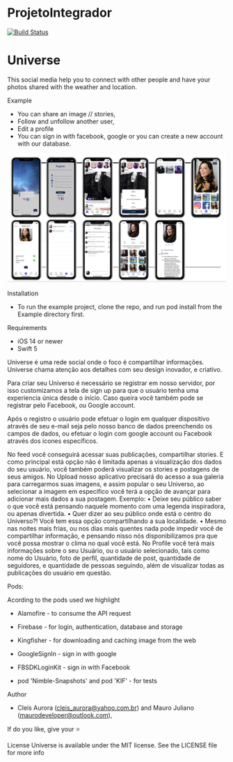 # ProjetoIntegrador
[![Build Status](https://app.bitrise.io/app/0114b2bb96ee807a/status.svg?token=YT4ODZdgRZRJ8jTwt0vVcQ)](https://app.bitrise.io/app/0114b2bb96ee807a)

<h1>Universe</h1>

This social media help you to connect with other people and have your photos shared with the weather and location.

Example

- You can share an image // stories,
- Follow and unfollow another user, 
- Edit a profile
- You can sign in with facebook, google or you can create a new account with our database.

![](telas.png)

Installation

- To run the example project, clone the repo, and run pod install from the Example directory first.
		
Requirements
- iOS 14 or newer
- Swift 5

Universe é uma rede social onde o foco é compartilhar informações.
Universe chama atenção aos detalhes com seu design inovador, e criativo.

Para criar seu Universo é necessário se registrar em nosso servidor, por isso customizamos a tela de sign up para que o usuário tenha uma experiencia única desde o início.
Caso queira você também pode se registrar pelo Facebook, ou Google account.

Após o registro o usuário pode efetuar o login em qualquer dispositivo através de seu e-mail seja pelo nosso banco de dados preenchendo os campos de dados, ou efetuar o login com google account ou Facebook através dos ícones específicos.


No feed você conseguirá acessar suas publicações, compartilhar stories.
E como principal está opção não é limitada apenas a visualização dos dados do seu usuário, você também poderá visualizar os stories e postagens de seus amigos.
No Upload nosso aplicativo precisará do acesso a sua galeria para carregarmos suas imagens, e assim popular o seu Universo, ao selecionar a imagem em especifico você terá a opção de avançar para adicionar mais dados a sua postagem.
Exemplo:
•	Deixe seu público saber o que você está pensando naquele momento com uma legenda inspiradora, ou apenas divertida.
•	Quer dizer ao seu público onde está o centro do Universo?! Você tem essa opção compartilhando a sua localidade.
•	Mesmo nas noites mais frias, ou nos dias mais quentes nada pode impedir você de compartilhar informação, e pensando nisso nós disponibilizamos pra que você possa mostrar o clima no qual você está.
No Profile você terá mais informações sobre o seu Usuário, ou o usuário selecionado, tais como nome do Usuário, foto de perfil, quantidade de post, quantidade de seguidores, e quantidade de pessoas seguindo, além de visualizar todas as publicações do usuário em questão.



Pods: 

Acording to the pods used we highlight

  - Alamofire - to consume the API request
  - Firebase - for login, authentication, database and storage
  - Kingfisher - for downloading and caching image from the web
  - GoogleSignIn - sign in with google
  - FBSDKLoginKit - sign in with Facebook

  - pod 'Nimble-Snapshots' and pod 'KIF' - for tests


Author

- Cleís Aurora (cleis_aurora@yahoo.com.br) and Mauro Juliano (maurodeveloper@outlook.com), 


If do you like, give your ⭐️

License
Universe is available under the MIT license. See the LICENSE file for more info

